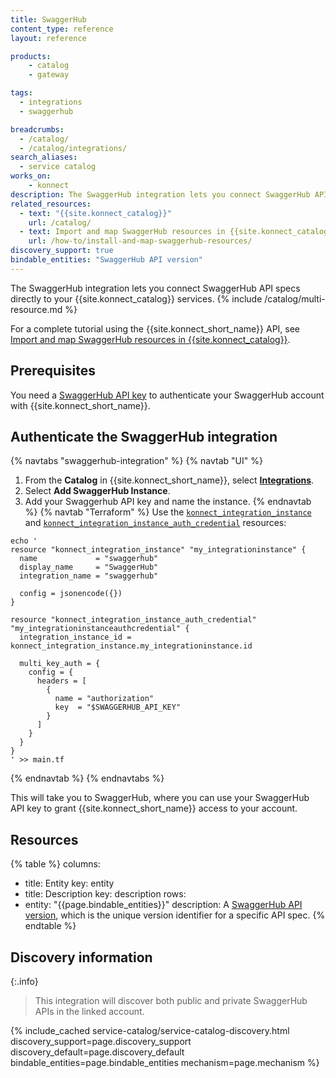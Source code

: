 ```yaml
---
title: SwaggerHub
content_type: reference
layout: reference

products:
    - catalog
    - gateway

tags:
  - integrations
  - swaggerhub

breadcrumbs:
  - /catalog/
  - /catalog/integrations/
search_aliases:
  - service catalog
works_on:
    - konnect
description: The SwaggerHub integration lets you connect SwaggerHub API specs directly to your {{site.konnect_catalog}} services.
related_resources:
  - text: "{{site.konnect_catalog}}"
    url: /catalog/
  - text: Import and map SwaggerHub resources in {{site.konnect_catalog}}
    url: /how-to/install-and-map-swaggerhub-resources/
discovery_support: true
bindable_entities: "SwaggerHub API version"
---
```


The SwaggerHub integration lets you connect SwaggerHub API specs directly to your {{site.konnect_catalog}} services.
{% include /catalog/multi-resource.md %}

For a complete tutorial using the {{site.konnect_short_name}} API, see [Import and map SwaggerHub resources in {{site.konnect_catalog}}](/how-to/install-and-map-swaggerhub-resources/).

## Prerequisites

You need a [SwaggerHub API key](https://swagger.io/docs/specification/v3_0/authentication/api-keys/) to authenticate your SwaggerHub account with {{site.konnect_short_name}}.


## Authenticate the SwaggerHub integration

{% navtabs "swaggerhub-integration" %}
{% navtab "UI" %}
1. From the **Catalog** in {{site.konnect_short_name}}, select **[Integrations](https://cloud.konghq.com/service-catalog/integrations)**. 
2. Select **Add SwaggerHub Instance**.
3. Add your Swaggerhub API key and name the instance.
{% endnavtab %}
{% navtab "Terraform" %}
Use the [`konnect_integration_instance`](https://github.com/Kong/terraform-provider-konnect/blob/main/examples/resources/integration_instance.tf) and [`konnect_integration_instance_auth_credential`](https://github.com/Kong/terraform-provider-konnect/blob/main/examples/resources/integration_instance_auth_credential.tf) resources:
```hcl
echo '
resource "konnect_integration_instance" "my_integrationinstance" {
  name             = "swaggerhub"
  display_name     = "SwaggerHub"
  integration_name = "swaggerhub"

  config = jsonencode({})
}

resource "konnect_integration_instance_auth_credential" "my_integrationinstanceauthcredential" {
  integration_instance_id = konnect_integration_instance.my_integrationinstance.id

  multi_key_auth = {
    config = {
      headers = [
        {
          name = "authorization"
          key  = "$SWAGGERHUB_API_KEY"
        }
      ]
    }
  }
}
' >> main.tf
```
{% endnavtab %}
{% endnavtabs %}

This will take you to SwaggerHub, where you can use your SwaggerHub API key to grant {{site.konnect_short_name}} access to your account.

## Resources

<!--vale off-->
{% table %}
columns:
  - title: Entity
    key: entity
  - title: Description
    key: description
rows:
  - entity: "{{page.bindable_entities}}"
    description: 
      A [SwaggerHub API version](https://support.smartbear.com/swaggerhub/docs/en/manage-apis/versioning.html?sbsearch=API%20Versions), which is the unique version identifier for a specific API spec.
{% endtable %}
<!--vale on-->


## Discovery information

{:.info}
> This integration will discover both public and private SwaggerHub APIs in the linked account.

<!-- vale off-->

{% include_cached service-catalog/service-catalog-discovery.html 
   discovery_support=page.discovery_support
   discovery_default=page.discovery_default
   bindable_entities=page.bindable_entities
   mechanism=page.mechanism %}

<!-- vale on-->




